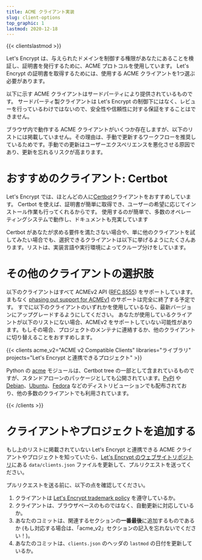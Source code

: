 ```yaml
---
title: ACME クライアント実装
slug: client-options
top_graphic: 1
lastmod: 2020-12-18
---
```


{{< clientslastmod >}}

Let's Encrypt は、与えられたドメインを制御する権限があなたにあることを検証し、証明書を発行するために、ACME プロトコルを使用しています。 Let's Encrypt の証明書を取得するためには、使用する ACME クライアントを1つ選ぶ必要があります。

以下に示す ACME クライアントはサードパーティにより提供されているものです。 サードパーティ製クライアントは Let's Encrypt の制御下にはなく、レビューを行っているわけではないので、安全性や信頼性に対する保証をすることはできません。

ブラウザ内で動作する ACME クライアントがいくつか存在しますが、以下のリストには掲載していません。その理由は、手動で更新するワークフローを推奨しているためです。手動での更新はユーザーエクスペリエンスを悪化させる原因であり、更新を忘れるリスクが高まります。

# おすすめのクライアント: Certbot

Let's Encrypt では、ほとんどの人に[Certbot](https://certbot.eff.org/)クライアントをおすすめしています。 Certbot を使えば、証明書が簡単に取得でき、ユーザーの希望に応じてインストール作業も行ってくれるからです。 使用するのが簡単で、多数のオペレーティングシステムで動作し、ドキュメントも充実しています

Certbot があなたが求める要件を満たさない場合や、単に他のクライアントを試してみたい場合でも、選択できるクライアントは以下に挙げるようにたくさんあります。リストは、実装言語や実行環境によってクループ分けをしています。

# その他のクライアントの選択肢

以下のクライアントはすべて ACMEv2 API ([RFC 8555](https://tools.ietf.org/html/rfc8555)) をサポートしています。 まもなく [phasing out support for ACMEv1](https://community.letsencrypt.org/t/end-of-life-plan-for-acmev1/88430/) のサポートは完全に終了する予定です。 すでに以下のクライアントのいずれかを使用しているなら、最新バージョンにアップグレードするようにしてください。 あなたが使用しているクライアントが以下のリストにない場合、ACMEv2 をサポートしていない可能性があります。もしその場合、プロジェクトのメンテナに連絡するか、他のクライアントに切り替えることをおすすめします。

{{< clients acme_v2="ACME v2 Compatible Clients" libraries="ライブラリ" projects="Let's Encrypt と連携できるプロジェクト" >}}

Python の [acme](https://github.com/certbot/certbot/tree/master/acme) モジュールは、Certbot tree の一部として含まれているものですが、スタンドアローンのパッケージとしても公開されています。[PyPI](https://pypi.python.org/pypi/acme) や [Debian](https://packages.debian.org/search?keywords=python-acme)、[Ubuntu](https://launchpad.net/ubuntu/+source/python-acme)、[Fedora](https://bodhi.fedoraproject.org/updates/?packages=python-acme) などのディストリビューションでも配布されており、他の多数のクライアントでも利用されています。

{{< /clients >}}

# クライアントやプロジェクトを追加する

もし上のリストに掲載されていない Let's Encrypt と連携できる ACME クライアントやプロジェクトを知っていたら、[Let's Encrypt のウェブサイトリポジトリ](https://github.com/letsencrypt/website/)にある `data/clients.json` ファイルを更新して、プルリクエストを送ってください。

プルリクエストを送る前に、以下の点を確認してください。

1. クライアントは [Let's Encrypt trademark policy](/trademarks) を遵守しているか。
1. クライアントは、ブラウザベースのものではなく、自動更新に対応しているか。
1. あなたのコミットは、関連するセクションの**一番最後**に追加するものであるか (もし対応する場合は、「acme_v2」セクションの記入を忘れないでください！)。
1. あなたのコミットは、`clients.json` のヘッダの `lastmod` の日付を更新しているか。
